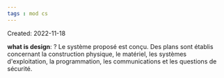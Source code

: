 ```yaml
---
tags : mod cs
---
```

Created: 2022-11-18

**what is design**: 
?
Le système proposé est conçu. Des plans sont établis concernant la construction physique, le matériel, les systèmes d'exploitation, la programmation, les communications et les questions de sécurité.
<!--SR:!2022-11-24,1,210-->